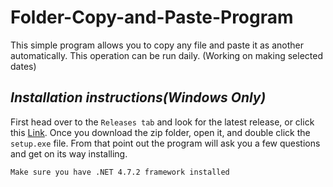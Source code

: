 # Folder-Copy-and-Paste-Program
This simple program allows you to copy any file and paste it as another automatically. This operation can be run daily. (Working on making selected dates)

## _Installation instructions(Windows Only)_ 

First head over to the `Releases tab` and look for the latest release, or click this [Link](https://github.com/VolcanicMG/File-Copy-and-Paste-Program/releases). Once you download the zip folder, open it, and double click the `setup.exe` file. From that point out the program will ask you a few questions and get on its way installing.

`Make sure you have .NET 4.7.2 framework installed`
